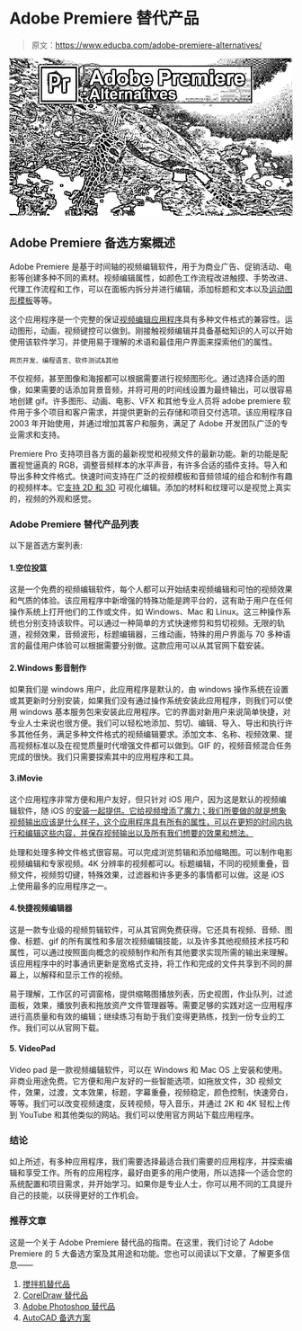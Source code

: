 # Adobe Premiere 替代产品

> 原文：<https://www.educba.com/adobe-premiere-alternatives/>

![Adobe Premiere Alternatives](img/811744b042eedea65df787a51c30605c.png)



## Adobe Premiere 备选方案概述

Adobe Premiere 是基于时间轴的视频编辑软件，用于为商业广告、促销活动、电影等创建多种不同的素材。视频编辑属性，如颜色工作流程改进触摸、手势改进、代理工作流程和工作，可以在面板内拆分并进行编辑，添加标题和文本以及[运动图形模板](https://www.educba.com/what-is-motion-graphics/)等等。

这个应用程序是一个完整的保证[视频编辑应用程序](https://www.educba.com/video-editing-application/)具有多种文件格式的兼容性。运动图形，动画，视频键控可以做到。刚接触视频编辑并具备基础知识的人可以开始使用该软件学习，并使用易于理解的术语和最佳用户界面来探索他们的属性。

<small>网页开发、编程语言、软件测试&其他</small>

不仅视频，甚至图像和海报都可以根据需要进行视频图形化。通过选择合适的图像，如果需要的话添加背景音频，并将可用的时间线设置为最终输出，可以很容易地创建 gif。许多图形、动画、电影、VFX 和其他专业人员将 adobe premiere 软件用于多个项目和客户需求，并提供更新的云存储和项目交付选项。该应用程序自 2003 年开始使用，并通过增加其客户和服务，满足了 Adobe 开发团队广泛的专业需求和支持。

Premiere Pro 支持项目各方面的最新视觉和视频文件的最新功能。新的功能是配置视觉逼真的 RGB，调整音频样本的水平声音，有许多合适的插件支持。导入和导出多种文件格式。快速时间支持在广泛的视频模板和音频领域的组合和制作有趣的视频样本。它[支持 2D 和 3D](https://www.educba.com/2d-and-3d-shapes/) 可视化编辑。添加的材料和纹理可以是视觉上真实的，视频的外观和感觉。

### Adobe Premiere 替代产品列表

以下是首选方案列表:

#### 1.空位投篮

这是一个免费的视频编辑软件，每个人都可以开始结束视频编辑和可怕的视频效果和气质的体验。该应用程序中新增强的特殊功能是跨平台的，这有助于用户在任何操作系统上打开他们的工作或文件，如 Windows、Mac 和 Linux。这三种操作系统也分别支持该软件。可以通过一种简单的方式快速修剪和剪切视频。无限的轨道，视频效果，音频波形，标题编辑器，三维动画，特殊的用户界面与 70 多种语言的最佳用户体验可以根据需要分别做。这款应用可以从其官网下载安装。

#### 2.Windows 影音制作

如果我们是 windows 用户，此应用程序是默认的，由 windows 操作系统在设置或其更新时分别安装，如果我们没有通过操作系统安装此应用程序，则我们可以使用 windows 基本服务包来安装此应用程序。它的界面对新用户来说简单快捷，对专业人士来说也很方便。我们可以轻松地添加、剪切、编辑、导入、导出和执行许多其他任务，满足多种文件格式的视频编辑要求。添加文本、名称、视频效果、提高视频标准以及在视觉质量时代增强文件都可以做到。GIF 的，视频音频混合任务完成的很快。我们只需要探索其中的应用程序和工具。

#### 3.iMovie

这个应用程序非常方便和用户友好，但只针对 iOS 用户，因为这是默认的视频编辑软件，随 iOS 的[安装一起提供。它给视频增添了魔力；我们所要做的就是想象视频输出应该是什么样子，这个应用程序具有所有的属性，可以在更短的时间内执行和编辑这些内容，并保存视频输出以及所有我们想要的效果和想法。](https://www.educba.com/install-ios/)

处理和处理多种文件格式很容易。可以完成浏览剪辑和添加缩略图。可以制作电影视频编辑和专家视频。4K 分辨率的视频都可以。标题编辑，不同的视频重叠，音频文件，视频剪切键，特殊效果，过滤器和许多更多的事情都可以做。这是 iOS 上使用最多的应用程序之一。

#### 4.快捷视频编辑器

这是一款专业级的视频剪辑软件，可从其官网免费获得。它还具有视频、音频、图像、标题、gif 的所有属性和多层次视频编辑技能，以及许多其他视频技术技巧和属性，可以通过按照面向概念的视频制作和所有其他要求实现所需的输出来理解。该应用程序中的时事通讯更新是宽格式支持，将工作和完成的文件共享到不同的屏幕上，以解释和显示工作的视频。

易于理解，工作区的可调窗格，提供缩略图播放列表，历史视图，作业队列，过滤面板，效果，播放列表和拖放资产文件管理器等。需要足够的实践对这一应用程序进行高质量和有效的编辑；继续练习有助于我们变得更熟练，找到一份专业的工作。我们可以从官网下载。

#### 5\. VideoPad

Video pad 是一款视频编辑软件，可以在 Windows 和 Mac OS 上安装和使用。非商业用途免费。它方便和用户友好的一些智能选项，如拖放文件，3D 视频文件，效果，过渡，文本效果，标题，字幕重叠，视频稳定，颜色控制，快速旁白，等等。我们可以改变视频速度，反转视频，导入音乐，并通过 2K 和 4K 轻松上传到 YouTube 和其他类似的网站。我们可以使用官方网站下载应用程序。

### 结论

如上所述，有多种应用程序，我们需要选择最适合我们需要的应用程序，并探索编辑和享受工作。所有的应用程序，最好由更多的用户使用，所以选择一个适合您的系统配置和项目需求，并开始学习。如果你是专业人士，你可以用不同的工具提升自己的技能，以获得更好的工作机会。

### 推荐文章

这是一个关于 Adobe Premiere 替代品的指南。在这里，我们讨论了 Adobe Premiere 的 5 大备选方案及其用途和功能。您也可以阅读以下文章，了解更多信息——

1.  [搅拌机替代品](https://www.educba.com/blender-alternatives/)
2.  [CorelDraw 替代品](https://www.educba.com/coreldraw-alternatives/)
3.  [Adobe Photoshop 替代品](https://www.educba.com/adobe-photoshop-alternatives/)
4.  [AutoCAD 备选方案](https://www.educba.com/autocad-alternatives/)






